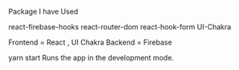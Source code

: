 Package I have Used

react-firebase-hooks
react-router-dom
react-hook-form
UI-Chakra

Frontend = React , UI Chakra
Backend = Firebase

yarn start
Runs the app in the development mode.
